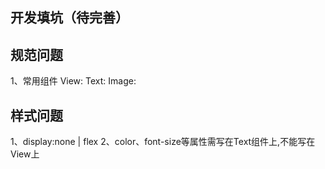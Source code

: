 ## 开发填坑（待完善）

## 规范问题
1、常用组件
View:
Text:
Image:


## 样式问题
1、display:none | flex
2、color、font-size等属性需写在Text组件上,不能写在View上